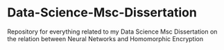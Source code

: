 # Data-Science-Msc-Dissertation
Repository for everything related to my Data Science Msc Dissertation on the relation between Neural Networks and Homomorphic Encryption
